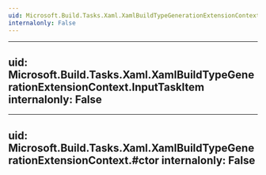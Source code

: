 ```yaml
---
uid: Microsoft.Build.Tasks.Xaml.XamlBuildTypeGenerationExtensionContext
internalonly: False
---
```


---
uid: Microsoft.Build.Tasks.Xaml.XamlBuildTypeGenerationExtensionContext.InputTaskItem
internalonly: False
---

---
uid: Microsoft.Build.Tasks.Xaml.XamlBuildTypeGenerationExtensionContext.#ctor
internalonly: False
---
